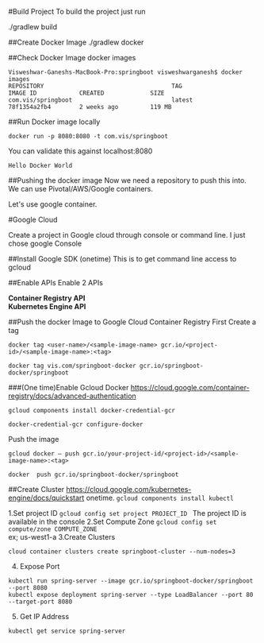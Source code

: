 #Build Project
To build the project just run

./gradlew build

##Create Docker Image
./gradlew docker

##Check Docker Image
docker images

```$xslt
Visweshwar-Ganeshs-MacBook-Pro:springboot visweshwarganesh$ docker images
REPOSITORY                                    TAG                 IMAGE ID            CREATED             SIZE
com.vis/springboot                            latest              78f1354a2fb4        2 weeks ago         119 MB
```

##Run Docker image locally
```$xslt
docker run -p 8080:8080 -t com.vis/springboot
```

You can validate this against localhost:8080

```$xslt
Hello Docker World
```

##Pushing the docker image
Now we need a repository to push this into. We can use Pivotal/AWS/Google containers.

Let's use google container.

#Google Cloud

Create a project in Google cloud through console or command line.
I just chose google Console

##Install Google SDK (onetime)
This is to get command line access to gcloud

##Enable APIs
Enable 2 APIs
 
 **Container Registry API** <br/>
 **Kubernetes Engine API**
 
 ##Push the docker Image to Google Cloud Container Registry
 First Create a tag 
 ```$xslt
 docker tag <user-name>/<sample-image-name> gcr.io/<project-id>/<sample-image-name>:<tag>
 
docker tag vis.com/springboot-docker gcr.io/springboot-docker/springboot
```

###(One time)Enable Gcloud Docker
https://cloud.google.com/container-registry/docs/advanced-authentication

```$xslt
gcloud components install docker-credential-gcr

docker-credential-gcr configure-docker
```
 
Push the image

```$xslt
gcloud docker — push gcr.io/your-project-id/<project-id>/<sample-image-name>:<tag>

docker  push gcr.io/springboot-docker/springboot
```

##Create Cluster
https://cloud.google.com/kubernetes-engine/docs/quickstart
onetime. `gcloud components install kubectl`

1.Set project ID
`gcloud config set project PROJECT_ID
`
The project ID is available in the console
2.Set Compute Zone
`gcloud config set compute/zone COMPUTE_ZONE
` <br/>ex; us-west1-a
3.Create Clusters
```$xslt
cloud container clusters create springboot-cluster --num-nodes=3
```
4. Expose Port
```$xslt
kubectl run spring-server --image gcr.io/springboot-docker/springboot --port 8080
kubectl expose deployment spring-server --type LoadBalancer --port 80 --target-port 8080
```
5. Get IP Address

`kubectl get service spring-server`